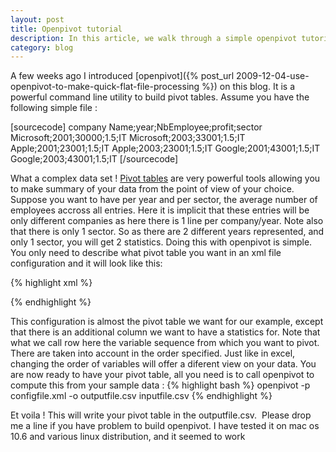 ```yaml
---
layout: post
title: Openpivot tutorial
description: In this article, we walk through a simple openpivot tutorial.
category: blog
---
```



A few weeks ago I introduced [openpivot]({% post_url 2009-12-04-use-openpivot-to-make-quick-flat-file-processing %}) on this blog. It is a powerful command line utility to build pivot tables. Assume you have the following simple file :


[sourcecode]
company Name;year;NbEmployee;profit;sector
Microsoft;2001;30000;1.5;IT
Microsoft;2003;33001;1.5;IT
Apple;2001;23001;1.5;IT
Apple;2003;23001;1.5;IT
Google;2001;43001;1.5;IT
Google;2003;43001;1.5;IT
[/sourcecode]

What a complex data set ! <a href="http://en.wikipedia.org/wiki/Pivot_table">Pivot tables</a> are very powerful tools allowing you to make summary of your data from the point of view of your choice.  Suppose you want to have per year and per sector, the average number of employees accross all entries. Here it is implicit that these entries will be only different companies as here there is 1 line per company/year. Note also that there is only 1 sector.  So as there are 2 different years represented, and only 1 sector, you will get 2 statistics. Doing this with openpivot is simple. You only need to describe what pivot table you want in an xml file configuration and it will look like this:

{% highlight xml %}
<?xml version="1.0" encoding="UTF-8"?>
<problem>
  <defaultaccumulation value="sum"/>
  <columnlist>
    <col id="NbEmployee" accumulation="average"/>
    <col id="profit"/> <!-- will use default accumulation -->
  </columnlist>
  <rowsequence>
    <row id="year"/>
    <row id="sector"/>
  </rowsequence>
</problem>
{% endhighlight %}

This configuration is almost the pivot table we want for our example, except that there is an additional column we want to have a statistics for. Note that what we call row here the variable sequence from which you want to pivot. There are taken into account in the order specified. Just like in excel, changing the order of variables will offer a diferent view on your data.  You are now ready to have your pivot table, all you need is to call openpivot to compute this from your sample data :
{% highlight bash %}
openpivot -p configfile.xml -o outputfile.csv inputfile.csv
{% endhighlight %}

Et voila ! This will write your pivot table in the outputfile.csv.  Please drop me a line if you have problem to build openpivot. I have tested it on mac os 10.6 and various linux distribution, and it seemed to work